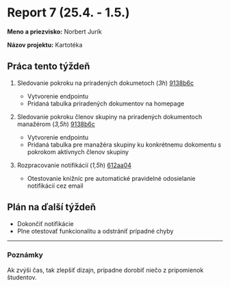# Report 7 (25.4. - 1.5.)

**Meno a priezvisko:** Norbert Jurík

**Názov projektu:** Kartotéka

## Práca tento týždeň

1. Sledovanie pokroku na priradených dokumetoch (_3h_) [9138b6c](https://github.com/NorbertJu/kartoteka/commit/9138b6c157446abf58df0ba62dccbe762be7604f)
   - Vytvorenie endpointu
   - Pridaná tabulka priradených dokumentov na homepage

2. Sledovanie pokroku členov skupiny na priradených dokumentoch manažérom (_3,5h_) [9138b6c](https://github.com/NorbertJu/kartoteka/commit/9138b6c157446abf58df0ba62dccbe762be7604f)
   - Vytvorenie endpointu
   - Pridaná tabulka pre manažéra skupiny ku konkrétnemu dokomentu s pokrokom aktívnych členov skupiny

3. Rozpracovanie notifikácií (_1,5h_) [612aa04](https://github.com/NorbertJu/kartoteka/commit/612aa046a01a5b263dca2030de7d080e1aa58015)
   - Otestovanie knižníc pre automatické pravidelné odosielanie notifikácií cez email

## Plán na ďalší týždeň

- Dokončiť notifikácie
- Plne otestovať funkcionalitu a odstrániť prípadné chyby

---

### Poznámky

Ak zvýši čas, tak zlepšiť dizajn, prípadne dorobiť niečo z pripomienok študentov.
